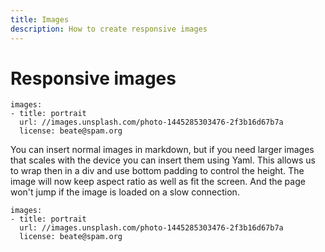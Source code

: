 ```yaml
---
title: Images
description: How to create responsive images
---
```


# Responsive images

```styledYaml
images:
- title: portrait
  url: //images.unsplash.com/photo-1445285303476-2f3b16d67b7a
  license: beate@spam.org
```

You can insert normal images in markdown, but if you need larger images that scales with the device you can insert them using Yaml. This allows us to wrap then in a div and use bottom padding to control the height. The image will now keep aspect ratio as well as fit the screen. And the page won't jump if the image is loaded on a slow connection.

```highlight
images:
- title: portrait
  url: //images.unsplash.com/photo-1445285303476-2f3b16d67b7a
  license: beate@spam.org
```